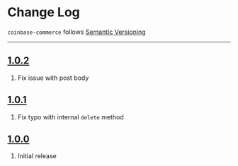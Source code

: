 # Change Log

`coinbase-commerce` follows [Semantic Versioning](http://semver.org/)

---

## [1.0.2](https://github.com/AndrewBarba/coinbase-commerce/releases/tag/1.0.2)

1. Fix issue with post body

## [1.0.1](https://github.com/AndrewBarba/coinbase-commerce/releases/tag/1.0.1)

1. Fix typo with internal `delete` method

## [1.0.0](https://github.com/AndrewBarba/coinbase-commerce/releases/tag/1.0.0)

1. Initial release
